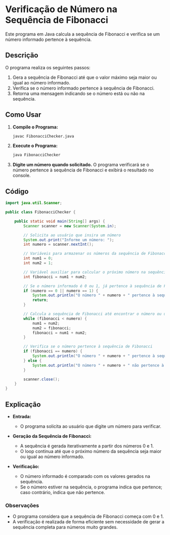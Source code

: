 # Verificação de Número na Sequência de Fibonacci

Este programa em Java calcula a sequência de Fibonacci e verifica se um número informado pertence à sequência.

## Descrição

O programa realiza os seguintes passos:
1. Gera a sequência de Fibonacci até que o valor máximo seja maior ou igual ao número informado.
2. Verifica se o número informado pertence à sequência de Fibonacci.
3. Retorna uma mensagem indicando se o número está ou não na sequência.

## Como Usar

1. **Compile o Programa:**
   ```sh
   javac FibonacciChecker.java
   ```

2. **Execute o Programa:**
   ```sh
   java FibonacciChecker
   ```

3. **Digite um número quando solicitado.** O programa verificará se o número pertence à sequência de Fibonacci e exibirá o resultado no console.

## Código

```java
import java.util.Scanner;

public class FibonacciChecker {

    public static void main(String[] args) {
        Scanner scanner = new Scanner(System.in);

        // Solicita ao usuário que insira um número
        System.out.print("Informe um número: ");
        int numero = scanner.nextInt();

        // Variáveis para armazenar os números da sequência de Fibonacci
        int num1 = 0;
        int num2 = 1;

        // Variável auxiliar para calcular o próximo número na sequência
        int fibonacci = num1 + num2;

        // Se o número informado é 0 ou 1, já pertence à sequência de Fibonacci
        if (numero == 0 || numero == 1) {
            System.out.println("O número " + numero + " pertence à sequência de Fibonacci.");
            return;
        }

        // Calcula a sequência de Fibonacci até encontrar o número ou ultrapassá-lo
        while (fibonacci < numero) {
            num1 = num2;
            num2 = fibonacci;
            fibonacci = num1 + num2;
        }

        // Verifica se o número pertence à sequência de Fibonacci
        if (fibonacci == numero) {
            System.out.println("O número " + numero + " pertence à sequência de Fibonacci.");
        } else {
            System.out.println("O número " + numero + " não pertence à sequência de Fibonacci.");
        }

        scanner.close();
    }
}
```

## Explicação

- **Entrada:**
    - O programa solicita ao usuário que digite um número para verificar.

- **Geração da Sequência de Fibonacci:**
    - A sequência é gerada iterativamente a partir dos números 0 e 1.
    - O loop continua até que o próximo número da sequência seja maior ou igual ao número informado.

- **Verificação:**
    - O número informado é comparado com os valores gerados na sequência.
    - Se o número estiver na sequência, o programa indica que pertence; caso contrário, indica que não pertence.

### Observações

- O programa considera que a sequência de Fibonacci começa com 0 e 1.
- A verificação é realizada de forma eficiente sem necessidade de gerar a sequência completa para números muito grandes.
